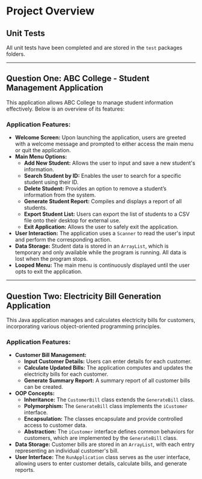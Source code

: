 # Project Overview

## Unit Tests
All unit tests have been completed and are stored in the `test` packages folders.

---

## Question One: ABC College - Student Management Application

This application allows ABC College to manage student information effectively. Below is an overview of its features:

### Application Features:
- **Welcome Screen:** Upon launching the application, users are greeted with a welcome message and prompted to either access the main menu or quit the application.
- **Main Menu Options:**
  - **Add New Student:** Allows the user to input and save a new student's information.
  - **Search Student by ID:** Enables the user to search for a specific student using their ID.
  - **Delete Student:** Provides an option to remove a student’s information from the system.
  - **Generate Student Report:** Compiles and displays a report of all students.
  - **Export Student List:** Users can export the list of students to a CSV file onto their desktop for external use.
  - **Exit Application:** Allows the user to safely exit the application.
- **User Interaction:** The application uses a `Scanner` to read the user's input and perform the corresponding action.
- **Data Storage:** Student data is stored in an `ArrayList`, which is temporary and only available while the program is running. All data is lost when the program stops.
- **Looped Menu:** The main menu is continuously displayed until the user opts to exit the application.

---

## Question Two: Electricity Bill Generation Application

This Java application manages and calculates electricity bills for customers, incorporating various object-oriented programming principles.

### Application Features:
- **Customer Bill Management:**
  - **Input Customer Details:** Users can enter details for each customer.
  - **Calculate Updated Bills:** The application computes and updates the electricity bills for each customer.
  - **Generate Summary Report:** A summary report of all customer bills can be created.
- **OOP Concepts:**
  - **Inheritance:** The `CustomerBill` class extends the `GenerateBill` class.
  - **Polymorphism:** The `GenerateBill` class implements the `iCustomer` interface.
  - **Encapsulation:** The classes encapsulate and provide controlled access to customer data.
  - **Abstraction:** The `iCustomer` interface defines common behaviors for customers, which are implemented by the `GenerateBill` class.
- **Data Storage:** Customer bills are stored in an `ArrayList`, with each entry representing an individual customer's bill.
- **User Interface:** The `RunApplication` class serves as the user interface, allowing users to enter customer details, calculate bills, and generate reports.

